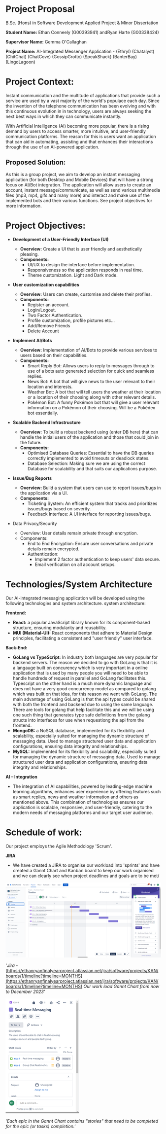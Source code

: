 # Project Proposal

B.Sc. (Hons) in Software Development Applied Project & Minor Dissertation

**Student Name:** Ethan Conneely (G00393941) andRyan Harte (G00338424)

**Supervisor Name:** Gemma O'Callaghan

**Project Name:** AI-Integrated Messenger Application - (Ethryl) (Chatalyst) (ChitChat) (ChatCove) (GossipGrotto) (SpeakShack) (BanterBay) (LingoLagoon)

# Project Context:

Instant communication and the multitude of applications that provide such a service are used by a vast majority of the world's populace each day. Since the invention of the telephone communication has been evolving and with this continuous evolution in in technology, users are always seeking the next best ways in which they can communicate instantly.

With Artificial Intelligence (AI) becoming more popular, there is a rising demand by users to access smarter, more intuitive, and user-friendly communication platforms. The reason for this is users want an application that can aid in automating, assisting and that enhances their interactions through the use of an AI-powered application.

## Proposed Solution:

As this is a group project, we aim to develop an instant messaging application (for both Desktop and Mobile Devices) that will have a strong focus on AI/Bot integration. The application will allow users to create an account, instant message/communicate, as well as send various multimedia files (mp3, mp4, gifs and many more) and interact and make use of the implemented bots and their various functions. See project objectives for more information.

# Project Objectives:

- **Development of a User-Friendly Interface (UI)**
  - **Overview:** Create a UI that is user friendly and aesthetically pleasing.
  - **Components:**
    - UI/UX to design the interface before implementation.
    - Responsiveness so the application responds in real time.
    - Theme customization. Light and Dark mode.

- **User customization capabilities**
  - **Overview:** Users can create, customise and delete their profiles.
  - **Components:**
    - Register an account.
    - Login/Logout.
    - Two Factor Authentication.
    - Profile customization, profile pictures etc...
    - Add/Remove Friends
    - Delete Account

- **Implement AI/Bots**
  - **Overview:** Implementation of AI/Bots to provide various services to users based on their capabilities.
  - **Components:**
    - Smart Reply Bot: Allows users to reply to messages through to use of a bots auto generated selection for quick and seamless replies.
    - News Bot: A bot that will give news to the user relevant to their location and interests.
    - Weather Bot: A bot that will tell users the weather at their location or a location of their choosing along with other relevant details.
    - Pokémon Bot: A funny Pokémon bot that will give a user relevant information on a Pokémon of their choosing. Will be a Pokédex bot essentially.

- **Scalable Backend Infrastructure**
  - **Overview:** To build a robust backend using (enter DB here) that can handle the initial users of the application and those that could join in the future.
  - **Components:**
    - Optimised Database Queries: Essential to have the DB queries correctly implemented to avoid timeouts or deadlock states.
    - Database Selection: Making sure we are using the correct Database for scalability and that suits our applications purpose.

- **Issue/Bug Reports**
  - **Overview:** Build a system that users can use to report issues/bugs in the application via a UI.
  - **Components:**
    - Ticketing System: An efficient system that tracks and prioritizes issues/bugs based on severity.
    - Feedback Interface: A UI interface for reporting issues/bugs.

- Data Privacy/Security
  - Overview: User details remain private through encryption.
  - Components:
    - End to End Encryption: Ensure user conversations and private details remain encrypted.
    - Authentication:
      - Implement 2 factor authentication to keep users' data secure.
      - Email verification on all account setups.

# Technologies/System Architecture

Our AI-integrated messaging application will be developed using the following technologies and system architecture. system architecture:

**Frontend:**

- **React:** a popular JavaScript library known for its component-based structure, ensuring modularity and reusability.
- **MUI (Material-UI):** React components that adhere to Material Design principles, facilitating a consistent and "user friendly" user interface.

**Back-End:**
- **GoLang vs TypeScript:** In industry both languages are very popular for backend servers. The reason we decided to go with GoLang is that it is a langauge built on concurency which is very important in a online application that is used by many people you will need to be able to handle hundreds of request in parallel and GoLang facilitates this. Typescript on the other hand is a much more dynamic language and does not have a very good concurrency model as compared to golang  which was built on that idea, for this reason we went with GoLang. The main advantage of using GoLang is that the api types could be shared with both the frontend and backend due to using the same language. There are tools for golang that help facilitate this and we will be using one such thing that generates type safe definitions from the golang structs into interfaces for use when requestiong the api from the frontend.
- **MongoDB:** a NoSQL database, implemented for its flexibility and scalability, especially suited for managing the dynamic structure of messaging data. Used to manage structured user data and application configurations, ensuring data integrity and relationships.
- **MySQL:** implemented for its flexibility and scalability, especially suited for managing the dynamic structure of messaging data. Used to manage structured user data and application configurations, ensuring data integrity and relationships.

**AI – Integration**

- The integration of AI capabilities, powered by leading-edge machine learning algorithms, enhances user experience by offering features such as smart replies, news and weather information and others as mentioned above. This combination of technologies ensures our application is scalable, responsive, and user-friendly, catering to the modern needs of messaging platforms and our target user audience.

# Schedule of work:

Our project employs the Agile Methodology 'Scrum'.

**JIRA**

- We have created a JIRA to organise our workload into 'sprints' and have created a Gannt Chart and Kanban board to keep our work organised and we can clearly see when project deadlines and goals are to be met/

![](/Documentation/images/jira1.png)

'_Jira -_ [https://ethanryanfinalyearproject.atlassian.net/jira/software/projects/KAN/boards/1/timeline?timeline=MONTHS](https://ethanryanfinalyearproject.atlassian.net/jira/software/projects/KAN/boards/1/timeline?timeline=MONTHS)
 _Our work load Gannt Chart from now to December 2023'_

![](/Documentation/images/jira2.png)

'_Each epic in the Gannt Chart contains "stories" that need to be completed for the epic (or tasks) completion.'_
